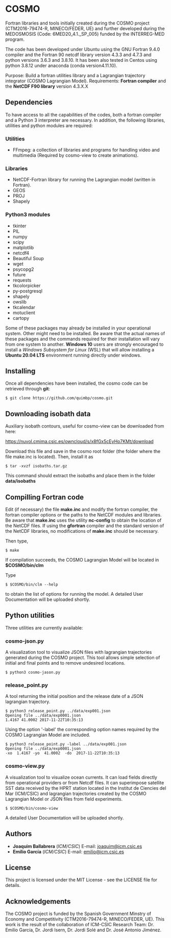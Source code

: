 # COSMO

Fortran libraries and tools initially created during the COSMO project
(CTM2016-79474-R, MINECO/FEDER, UE) and further developed during the MEDOSMOSIS (Code: 6MED20_4.1._SP_005) funded by the INTERREG-MED program.

The code has been developed under Ubuntu using the GNU Fortran 9.4.0
compiler and the Fortran 90 netcdf library version 4.3.3 and 4.7.3 and python versions 3.6.3 and 3.8.10. It has been also tested in Centos using python 3.8.12 under anaconda (conda version4.11.10).

Purpose: Build a fortran utilities library and a Lagrangian trajectory integrator (COSMO Lagrangian Model).
Requirements: **Fortran compiler** and the **NetCDF F90 library** version 4.3.X.X

## Dependencies

To have access to all the capabilities of the codes, both a fortran compiler and a Python 3 interpreter are necessary. In addition, the following libraries, utilities and python modules are required:

### Utilities

* FFmpeg: a collection of libraries and programs for handling video and multimedia (Required by cosmo-view to create animations).

### Libraries

* NetCDF-Fortran library for running the Lagrangian model (written in Fortran).
* GEOS
* PROJ
* Shapely

### Python3 modules

* tkinter
* PIL
* numpy
* scipy
* matplotlib
* netcdf4
* Beautiful Soup
* wget
* psycopg2
* future
* requests
* tkcolorpicker
* py-postgresql
* shapely
* owslib
* tkcalendar
* motuclient
* cartopy


Some of these packages may already be installed in your operational system. Other might need to be installed. Be aware that the actual names of these packages and the commands required for their installation will vary from one system to another. **Windows 10** users are strongly encouraged to install a _Windows Subsystem for Linux_ (WSL) that will allow installing a **Ubuntu 20.04 LTS** environment running directly under windows.


## Installing

Once all dependencies have been installed, the cosmo code can be retrieved through **git**:

```
$ git clone https://github.com/quimbp/cosmo.git
```
## Downloading isobath data

Auxiliary isobath contours, useful for cosmo-view can be downloaded from here:

https://nuvol.cmima.csic.es/owncloud/s/x8fGx5cEyHo7KMt/download

Download this file and save in the cosmo root folder (the folder where the file make.inc is located). Then, install it as
```
$ tar -xvzf isobaths.tar.gz
```
This command should extract the isobaths and place them in the folder **data/isobaths**

## Compilling Fortran code

Edit (if necessary) the file **make.inc** and modify the fortran compiler, the fortran compiler options or the paths to the NetCDF modules and libraries. Be aware that **make.inc** uses the utility **nc-config** to obtain the location of the NetCDF files. If using the **gfortran** compiler and the standard version of the NetCDF libraries, no modifications of **make.inc** should be necessary.

Then type,

```
$ make
```

If compilation succeeds, the COSMO Lagrangian Model will be located in **$COSMO/bin/clm**

Type
```
$ $COSMO/bin/clm --help
```
to obtain the list of options for running the model. A detailed User Documentation will be uploaded shortly.

## Python utilities

Three utilities are currently available:

### cosmo-json.py 

A visualization tool to visualize JSON files with lagrangian trajectories generated during the COSMO project. This tool allows simple selection of initial and final points and to remove undesired locations.

``` 
$ python3 cosmo-jason.py
```

### release_point.py
A tool returning the initial position and the release date of a JSON lagrangian trajectory. 

```
$ python3 release_point.py ../data/exp001.json
Opening file ../data/exp0001.json
1.4167 41.0002 2017-11-22T10:35:13
```

Using the option '-label' the corresponding option names required by the COSMO Lagrangian Model are included.

```
$ python3 release_point.py -label ../data/exp001.json
Opening file ../data/exp0001.json
-xo  1.4167 -yo  41.0002  -do  2017-11-22T10:35:13
```


### cosmo-view.py

A visualization tool to visualize ocean currents. It can load fields directly from operational providers or from Netcdf files. It can superimpose satellite SST data received by the HPRT station located in the Institut de Ciencies del Mar (ICM/CSIC) and lagrangian trajectories created by the COSMO Lagrangian Model or JSON files from field experiments.

```
$ $COSMO/bin/cosmo-view
```

A detailed User Documentation will be uploaded shortly.

## Authors

* **Joaquim Ballabrera** (*ICM/CSIC*) E-mail: joaquim@icm.csic.es
* **Emilio García** (*ICM/CSIC*) E-mail: emilio@icm.csic.es

## License

This project is licensed under the MIT License - see the LICENSE file for details.

## Acknowledgements

The COSMO project is funded by the Spanish Government Minstry of Economy and Competitivity (CTM2016-79474-R, MINECO/FEDER, UE). This work is the result of the collaboration of ICM-CSIC Research Team: Dr. Emilio García, Dr. Jordi Isern, Dr. Jordi Solé and Dr. José Antonio Jiménez. 

